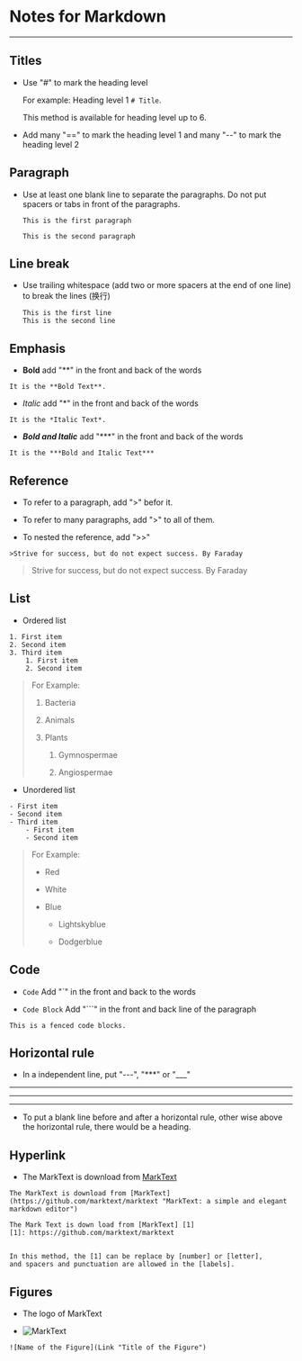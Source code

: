 # Notes for Markdown

---

## Titles

- Use "#" to mark the heading level  
  
  For example: Heading level 1 `# Title`.  
  
  This method is available for heading level up to 6.  

- Add many "==" to mark the heading level 1 and many "--" to mark the heading level 2  

## Paragraph

- Use at least one blank line to separate the paragraphs. Do not put spacers or tabs in front of the paragraphs.  
  
  ```
  This is the first paragraph
  
  This is the second paragraph
  ```

## Line break

- Use trailing whitespace (add two or more spacers at the end of one line) to break the lines (换行)  
  
  ```
  This is the first line  
  This is the second line
  ```

## Emphasis

- **Bold** add "**" in the front and back of the words   

```
It is the **Bold Text**.
```

- *Italic* add "*" in the front and back of the words  

```
It is the *Italic Text*.
```

- ***Bold and Italic*** add "***" in the front and back of the words  

```
It is the ***Bold and Italic Text***
```

## Reference

- To refer to a paragraph, add ">" befor it.  

- To refer to many paragraphs, add ">" to all of them.   

- To nested the reference, add ">>"

```
>Strive for success, but do not expect success. By Faraday
```

> Strive for success, but do not expect success. By Faraday  

## List

- Ordered list  

```
1. First item
2. Second item
3. Third item
    1. First item
    2. Second item
```

> For Example:
> 
> 1. Bacteria
> 
> 2. Animals
> 
> 3. Plants
>    
>    1. Gymnospermae
>    
>    2. Angiospermae

- Unordered list  

```
- First item
- Second item
- Third item
    - First item
    - Second item
```

> For Example:
> 
> - Red
> 
> - White
> 
> - Blue
>   
>   - Lightskyblue
>   
>   - Dodgerblue

## Code

- `Code` Add "`" in the front and back to the words

- `Code Block` Add "```" in the front and back line of the paragraph

```
This is a fenced code blocks.
```

## Horizontal rule

- In a independent line, put "---", "***" or "___"

---

***

___

- To put a blank line before and after a horizontal rule, other wise above the horizontal rule, there would be a heading.

## Hyperlink

- The MarkText is download from [MarkText](https://github.com/marktext/marktext "MarkText: a simple and elegant markdown editor")

```
The MarkText is download from [MarkText](https://github.com/marktext/marktext "MarkText: a simple and elegant markdown editor")
```

```
The Mark Text is down load from [MarkText] [1]
[1]: https://github.com/marktext/marktext


In this method, the [1] can be replace by [number] or [letter], 
and spacers and punctuation are allowed in the [labels].
```

## Figures

- The logo of MarkText

- ![MarkText](http://pic.3h3.com/up/2022/0915/20220915084932655.png "The logo of Mark Text")

```
![Name of the Figure](Link "Title of the Figure")
```

